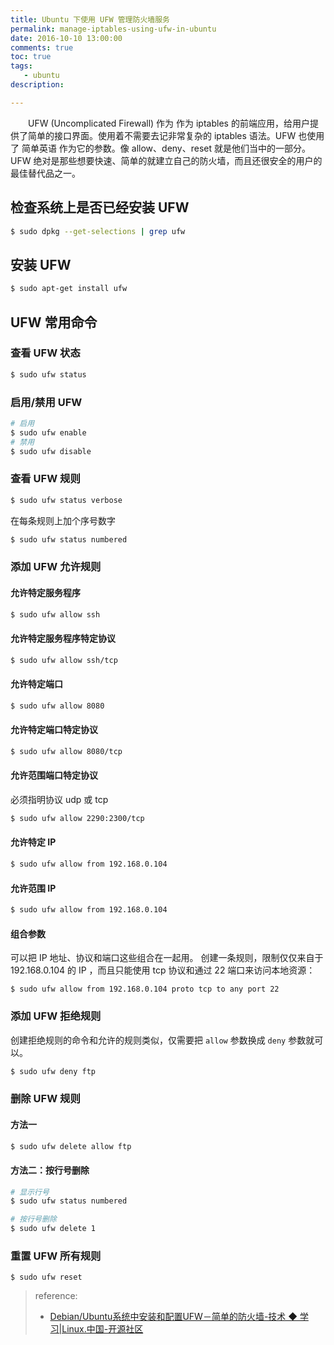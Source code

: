 ```yaml
---
title: Ubuntu 下使用 UFW 管理防火墙服务
permalink: manage-iptables-using-ufw-in-ubuntu
date: 2016-10-10 13:00:00
comments: true
toc: true
tags: 
   - ubuntu
description: 

---
```


&emsp;&emsp;UFW (Uncomplicated Firewall) 作为 作为 iptables 的前端应用，给用户提供了简单的接口界面。使用着不需要去记非常复杂的 iptables 语法。UFW 也使用了 简单英语 作为它的参数。像 allow、deny、reset 就是他们当中的一部分。UFW 绝对是那些想要快速、简单的就建立自己的防火墙，而且还很安全的用户的最佳替代品之一。
<!-- more -->

## 检查系统上是否已经安装 UFW
``` bash
$ sudo dpkg --get-selections | grep ufw
```

## 安装 UFW
``` bash
$ sudo apt-get install ufw
```

## UFW 常用命令
### 查看 UFW 状态
``` bash
$ sudo ufw status
```

### 启用/禁用 UFW
``` bash
# 启用
$ sudo ufw enable
# 禁用
$ sudo ufw disable
```

### 查看 UFW 规则
``` bash
$ sudo ufw status verbose
```

在每条规则上加个序号数字
``` bash
$ sudo ufw status numbered
```

### 添加 UFW 允许规则
#### 允许特定服务程序
``` bash
$ sudo ufw allow ssh
```

#### 允许特定服务程序特定协议
``` bash
$ sudo ufw allow ssh/tcp
```

#### 允许特定端口
``` bash
$ sudo ufw allow 8080
```

#### 允许特定端口特定协议
``` bash
$ sudo ufw allow 8080/tcp
```

#### 允许范围端口特定协议
必须指明协议 udp 或 tcp
``` bash
$ sudo ufw allow 2290:2300/tcp
```

#### 允许特定 IP
``` bash
$ sudo ufw allow from 192.168.0.104
```

#### 允许范围 IP
``` bash
$ sudo ufw allow from 192.168.0.104
```

#### 组合参数
可以把 IP 地址、协议和端口这些组合在一起用。
创建一条规则，限制仅仅来自于 192.168.0.104 的 IP ，而且只能使用 tcp 协议和通过 22 端口来访问本地资源：
```
$ sudo ufw allow from 192.168.0.104 proto tcp to any port 22
```

### 添加 UFW 拒绝规则
创建拒绝规则的命令和允许的规则类似，仅需要把 `allow` 参数换成 `deny` 参数就可以。
``` bash
$ sudo ufw deny ftp
```

### 删除 UFW 规则

#### 方法一
``` bash
$ sudo ufw delete allow ftp
```

#### 方法二：按行号删除
``` bash
# 显示行号
$ sudo ufw status numbered
```

``` bash
# 按行号删除
$ sudo ufw delete 1
```

### 重置 UFW 所有规则
```
$ sudo ufw reset
```


> reference:
> - [Debian/Ubuntu系统中安装和配置UFW－简单的防火墙-技术 ◆ 学习|Linux.中国-开源社区](https://linux.cn/article-2489-1.html)
